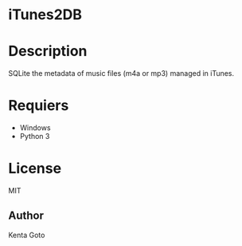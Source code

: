 # iTunes2DB

# Description
SQLite the metadata of music files (m4a or mp3) managed in iTunes.

# Requiers
- Windows
- Python 3

# License
MIT

## Author
Kenta Goto
